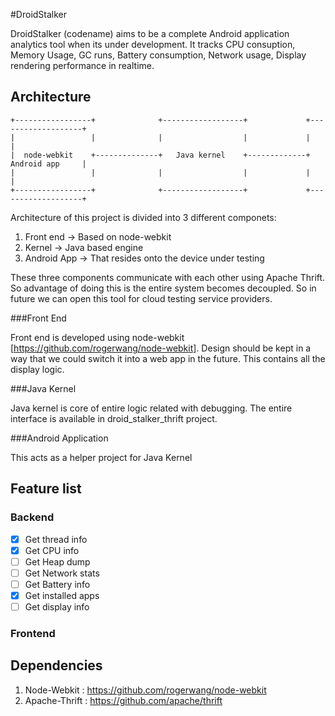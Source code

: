 #DroidStalker

DroidStalker (codename) aims to be a complete Android application analytics tool when its under development. It tracks CPU consuption, Memory Usage, GC runs, Battery consumption, Network usage, Display rendering performance in realtime.


## Architecture

```
+-----------------+              +------------------+             +-------------------+
|                 |              |                  |             |                   |
|  node-webkit    +--------------+   Java kernel    +-------------+   Android app     |
|                 |              |                  |             |                   |
+-----------------+              +------------------+             +-------------------+
```


Architecture of this project is divided into 3 different componets:

1. Front end -> Based on node-webkit
2. Kernel -> Java based engine
3. Android App -> That resides onto the device under testing

These three components communicate with each other using Apache Thrift. So advantage of doing this is the entire system becomes decoupled. So in future we can open this tool for cloud testing service providers.

###Front End

Front end is developed using node-webkit [https://github.com/rogerwang/node-webkit]. Design should be kept in a way that we could switch it into a web app in the future. This contains all the display logic.

###Java Kernel

Java kernel is core of entire logic related with debugging. The entire interface is available in droid_stalker_thrift project.

###Android Application

This acts as a helper project for Java Kernel


## Feature list

### Backend

- [x] Get thread info
- [x] Get CPU info
- [ ] Get Heap dump
- [ ] Get Network stats
- [ ] Get Battery info
- [x] Get installed apps
- [ ] Get display info

### Frontend



## Dependencies

1. Node-Webkit : https://github.com/rogerwang/node-webkit
2. Apache-Thrift : https://github.com/apache/thrift


